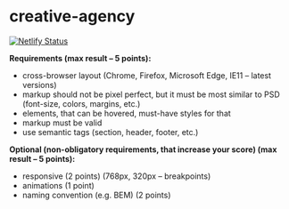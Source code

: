 # creative-agency

[![Netlify Status](https://api.netlify.com/api/v1/badges/85a4ee94-f113-464c-819b-f509ab6a70eb/deploy-status)](https://leonidshatilo-creative-agency.netlify.app/)

**Requirements (max result – 5 points):**

- cross-browser layout (Chrome, Firefox, Microsoft Edge, IE11 – latest versions)
- markup should not be pixel perfect, but it must be most similar to PSD (font-size, colors, margins, etc.)
- elements, that can be hovered, must-have styles for that
- markup must be valid
- use semantic tags (section, header, footer, etc.)

**Optional (non-obligatory requirements, that increase your score) (max result – 5 points):**

- responsive (2 points) (768px, 320px – breakpoints)
- animations (1 point)
- naming convention (e.g. BEM) (2 points)
